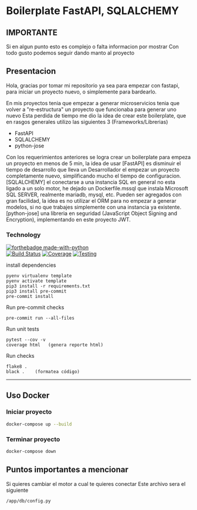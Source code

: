 # Boilerplate FastAPI, SQLALCHEMY

## IMPORTANTE
Si en algun punto esto es complejo o falta informacion por mostrar
Con todo gusto podemos seguir dando manto al proyecto

## Presentacion

Hola, gracias por tomar mi repositorio ya sea para empezar con fastapi, para iniciar un proyecto nuevo, o simplemente para bardearlo.

En mis proyectos tenia que empezar a generar microservicios tenia que volver a "re-estructura" un proyecto que funcionaba para generar uno nuevo
Esta perdida de tiempo me dio la idea de crear este boilerplate, que en rasgos generales utilizo las siguientes 3 (Frameworks/Librerias)

- FastAPI
- SQLALCHEMY
- python-jose

Con los requerimientos anteriores se logra crear un boilerplate para empeza un proyecto en menos de 5 min, la idea de usar [FastAPI] es disminuir el tiempo de desarrollo que lleva un Desarrollador el empezar un proyecto completamente nuevo, simplificando mucho el tiempo de configuracion. [SQLALCHEMY] el conectarse a una instancia SQL en general no esta ligado a un solo motor, he dejado un Dockerfile.mssql que instala Microsoft SQL SERVER, realmente mariadb, mysql, etc. Pueden ser agregados con gran facilidad, la idea es no utilizar el ORM para no empezar a generar modelos, si no que trabajes simplemente con una instancia ya existente. [python-jose] una libreria en seguridad (JavaScript Object Signing and Encryption), implementando en este proyecto JWT.



### Technology
[![forthebadge made-with-python](http://ForTheBadge.com/images/badges/made-with-python.svg)](https://www.python.org/)  
[![Build Status](https://img.shields.io/badge/build-develop-pass.svg)](https://shields.io/)
[![Coverage](https://img.shields.io/badge/coverage-process-blue.svg)](https://shields.io/)
[![Testing](https://img.shields.io/badge/testing-process-blue.svg)](https://shields.io/)


install dependencies
```
pyenv virtualenv template
pyenv activate template
pip3 install -r requirements.txt
pip3 install pre-commit
pre-commit install
```

Run pre-commit checks
```
pre-commit run --all-files
```

Run unit tests
```
pytest --cov -v
coverage html   (genera reporte html)
```

Run checks
```
flake8 .
black .    (formatea código)
```

---


## Uso Docker

### Iniciar proyecto
```sh
docker-compose up --build
```

### Terminar proyecto
```sh
docker-compose down
```

## Puntos importantes a mencionar
Si quieres cambiar el motor a cual te quieres conectar
Este archivo sera el siguiente 
``` Bash
/app/db/config.py
```